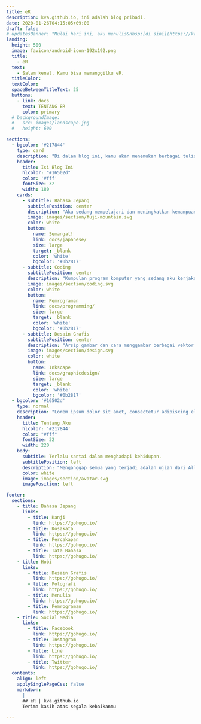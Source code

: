 ```yaml
---
title: eR
description: kva.github.io, ini adalah blog pribadi.
date: 2020-01-26T04:15:05+09:00
draft: false
# updatesBanner: "Mulai hari ini, aku menulis&nbsp;[di sini](https://kva.github.io/)." 
landing:
  height: 500
  image: favicon/android-icon-192x192.png
  title:
    - eR
  text:
    - Salam kenal. Kamu bisa memanggilku eR.
  titleColor:
  textColor:
  spaceBetweenTitleText: 25
  buttons:
    - link: docs
      text: TENTANG ER
      color: primary
  # backgroundImage: 
  #   src: images/landscape.jpg
  #   height: 600

sections:
  - bgcolor: '#217844'
    type: card
    description: "Di dalam blog ini, kamu akan menemukan berbagai tulisanku tentang :"
    header: 
      title: Isi Blog Ini
      hlcolor: "#16502d"
      color: '#fff'
      fontSize: 32
      width: 180
    cards:
      - subtitle: Bahasa Jepang
        subtitlePosition: center
        description: "Aku sedang mempelajari dan meningkatkan kemampuan bahasa Jepang."
        image: images/section/fuji-mountain.svg
        color: white
        button: 
          name: Semangat!
          link: docs/japanese/
          size: large
          target: _blank
          color: 'white'
          bgcolor: '#0b2817'
      - subtitle: Coding
        subtitlePosition: center
        description: "Kumpulan program komputer yang sedang aku kerjakan, aku pelajari, dan aku butuhkan."
        image: images/section/coding.svg
        color: white
        button: 
          name: Pemrograman
          link: docs/programming/
          size: large
          target: _blank
          color: 'white'
          bgcolor: '#0b2817'
      - subtitle: Desain Grafis
        subtitlePosition: center
        description: "Arsip gambar dan cara menggambar berbagai vektor menggunakan Inkscape."
        image: images/section/design.svg
        color: white
        button: 
          name: Inkscape
          link: docs/graphicdesign/
          size: large
          target: _blank
          color: 'white'
          bgcolor: '#0b2817'
  - bgcolor: '#16502d'
    type: normal
    description: "Lorem ipsum dolor sit amet, consectetur adipiscing elit. Fusce id eleifend erat. Integer eget mattis augue. Suspendisse semper laoreet tortor sed convallis. Nulla ac euismod lorem"
    header:
      title: Tentang Aku
      hlcolor: '#217844'
      color: "#fff"
      fontSize: 32
      width: 220
    body:
      subtitle: Terlalu santai dalam menghadapi kehidupan.
      subtitlePosition: left
      description: "Menganggap semua yang terjadi adalah ujian dari Allah SWT, baik ujian kesenangan maupun ujian kesusahan, dan berusaha berprasangka baik kepada Allah SWT dalam menyikapi keduanya. Pernah menjadi yang terbaik dan pernah menjadi yang terburuk. Namun Allah menyembunyikan keburukan-keburukanku, hingga manusia menanggap aku orang yang baik. Semoga Allah mengampuni dosa-dosaku."
      color: white
      image: images/section/avatar.svg
      imagePosition: left

footer:
  sections:
    - title: Bahasa Jepang
      links:
        - title: Kanji
          link: https://gohugo.io/
        - title: Kosakata
          link: https://gohugo.io/
        - title: Percakapan
          link: https://gohugo.io/
        - title: Tata Bahasa
          link: https://gohugo.io/
    - title: Hobi
      links:
        - title: Desain Grafis
          link: https://gohugo.io/
        - title: Fotografi
          link: https://gohugo.io/
        - title: Menulis
          link: https://gohugo.io/
        - title: Pemrograman
          link: https://gohugo.io/
    - title: Social Media
      links:
        - title: Facebook
          link: https://gohugo.io/
        - title: Instagram
          link: https://gohugo.io/
        - title: Line
          link: https://gohugo.io/
        - title: Twitter
          link: https://gohugo.io/
  contents: 
    align: left
    applySinglePageCss: false
    markdown:
      |
      ## eR | kva.github.io
      Terima kasih atas segala kebaikanmu

---
```

